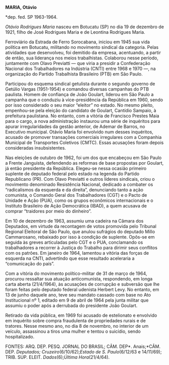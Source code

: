 **MARIA, Otávio**

\*dep. fed. SP 1963-1964.

*Otávio Rodrigues Maria* nasceu em Botucatu (SP) no dia 19 de dezembro
de 1921, filho de José Rodrigues Maria e de Leontina Rodrigues Maria.

Ferroviário da Estrada de Ferro Sorocabana, iniciou em 1945 sua vida
política em Botucatu, militando no movimento sindical da categoria.
Pelas atividades que desenvolveu, foi demitido da empresa, acentuando, a
partir de então, sua liderança nos meios trabalhistas. Colaborou nesse
período, juntamente com Olavo Previatti — que viria a presidir a
Confederação Nacional dos Trabalhadores na Indústria (CNTI) entre 1968 e
1970 —, na organização do Partido Trabalhista Brasileiro (PTB) em São
Paulo.

Participou do esquema sindical getulista durante o segundo governo de
Getúlio Vargas (1951-1954) e comandou diversas campanhas do PTB
paulista. Homem de confiança de João Goulart, liderou em São Paulo a
campanha que o conduziu à vice-presidência da República em 1960, sendo
por isso considerado o seu maior “eleitor” no estado. No mesmo pleito,
empenhou-se pela eleição do candidato de Goulart, Cantídio Sampaio, à
prefeitura paulistana. No entanto, com a vitória de Francisco Prestes
Maia para o cargo, a nova administração instaurou uma série de
inquéritos para apurar irregularidades da gestão anterior, de Ademar de
Barros, no Executivo municipal. Otávio Maria foi envolvido num desses
inquéritos, acusado de promover transações comerciais irregulares com a
Companhia Municipal de Transportes Coletivos (CMTC). Essas acusações
foram depois consideradas insubsistentes.

Nas eleições de outubro de 1962, foi um dos que encabeçou em São Paulo a
Frente Janguista, defendendo as reformas de base propostas por Goulart,
já então presidente da República. Elegeu-se nessa ocasião primeiro
suplente de deputado federal pelo estado na legenda do Partido
Republicano (PR). Com Olavo Previatti e outros líderes sindicais, criou
o movimento denominado Resistência Nacional, dedicado a combater os
“radicalismos da esquerda e da direita”, denunciando tanto a ação
comunista, o Comando Geral dos Trabalhadores (CGT) e o Pacto de Unidade
e Ação (PUA), como os grupos econômicos internacionais e o Instituto
Brasileiro de Ação Democrática (IBAD), a quem acusava de comprar
“traidores por meio do dinheiro”.

Em 10 de dezembro de 1963, assumiu uma cadeira na Câmara dos Deputados,
em virtude da recontagem de votos promovida pelo Tribunal Regional
Eleitoral de São Paulo, que anulou sufrágios do deputado Millo
Cammarosano, rebaixado por isso à condição de suplente. Opôs-se em
seguida às greves articuladas pelo CGT e o PUA, conclamando os
trabalhadores a recorrer à Justiça do Trabalho para dirimir seus
conflitos com os patrões. Em janeiro de 1964, lamentou a vitória das
forças de esquerda na CNTI, advertindo que esse resultado aceleraria a
“comunicação do país”.

Com a vitória do movimento político-militar de 31 de março de 1964,
procurou ressaltar sua atuação anticomunista, respondendo, em longa
carta aberta (21/4/1964), às acusações de corrupção e subversão que lhe
foram feitas pelo deputado federal udenista Herbert Levy. No entanto, em
13 de junho daquele ano, teve seu mandato cassado com base no Ato
Institucional nº 1, editado em 9 de abril de 1964 pela junta militar que
assumiu o poder após a derrubada do presidente João Goulart.

Retirado da vida pública, em 1969 foi acusado de estelionato e envolvido
em inquérito sobre compra fraudulenta de propriedades rurais e de
tratores. Nesse mesmo ano, no dia 8 de novembro, no interior de um
veículo, assassinou a tiros uma mulher e tentou o suicídio, sendo
hospitalizado.

FONTES: ARQ. DEP. PESQ. JORNAL DO BRASIL; CÂM. DEP*. Anais;*CÂM. DEP.
*Deputados; Cruzeiro*(6/10/62);*Estado de S.* *Paulo*(6/12/63 e
14/11/69); TRIB. SUP. ELEIT. *Dados*(6);*Última Hora*(21/4/64).

 
